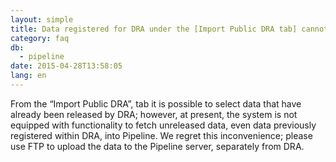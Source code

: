 ```yaml
---
layout: simple
title: Data registered for DRA under the [Import Public DRA tab] cannot be imported.
category: faq
db:
  - pipeline
date: 2015-04-28T13:58:05
lang: en
---
```




From the “Import Public DRA”, tab it is possible to select data that have already been released by DRA; however, at present, the system is not equipped with functionality to fetch unreleased data, even data previously registered within DRA, into Pipeline. We regret this inconvenience; please use FTP to upload the data to the Pipeline server, separately from DRA.